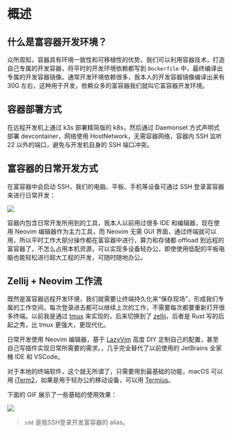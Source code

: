 # 概述

## 什么是富容器开发环境？

众所周知，容器具有环境一致性和可移植性的优势，我们可以利用容器技术，打造自己专属的开发容器，将平时的开发环境依赖都写到 `Dockerfile` 中，最终编译出专属的开发容器镜像。通常开发环境依赖很多，我本人的开发容器镜像编译出来有 30G 左右，这种用于开发，依赖众多的富容器我们就叫它富容器开发环境。

## 容器部署方式

在远程开发机上通过 k3s 部署精简版的 k8s，然后通过 Daemonset 方式声明式部署 devcontainer，网络使用 HostNetwork，无需容器网络，容器内 SSH 监听 22 以外的端口，避免与开发机自身的 SSH 端口冲突。

## 富容器的日常开发方式

在富容器中会启动 SSH，我们的电脑、平板、手机等设备可通过 SSH 登录富容器来进行日常开发：

![](https://image-host-1251893006.cos.ap-chengdu.myqcloud.com/2024%2F05%2F28%2F20240528105702.png)

容器内包含日常开发所用到的工具，我本人以前用过很多 IDE 和编辑器，现在使用 Neovim 编辑器作为主力工具，而 Neovim 无需 GUI 界面，通过终端就可以用，所以平时工作大部分操作都在富容器中进行，算力和存储都 offload 到远程的富容器了，不怎么占用本机资源，可以实现多设备轻办公，即使使用低配的平板电脑也能轻松进行超大工程的开发，可随时随地办公。


## Zellij + Neovim 工作流

既然是富容器远程开发环境，我们就需要让终端持久化来“保存现场”，形成我们专属的工作空间，每次登录进去都可以继续上次的工作，不需要每次都要重新打开很多终端。以前我是通过 [tmux](https://github.com/tmux/tmux) 来实现的，后来切换到了 [zellij](https://github.com/zellij-org/zellij)，后者是 Rust 写的后起之秀，比 tmux 更强大，更现代化。

日常开发使用 Neovim 编辑器，基于 [LazyVim](https://github.com/LazyVim/LazyVim) 高度 DIY 定制自己的配置，甚至自己写插件实现日常所需要的需求。，几乎完全替代了以前使用的 JetBrains 全家桶 IDE 和 VSCode。

对于本地的终端软件，这个就无所谓了，只需要用到最基础的功能，macOS 可以用 [iTerm2](https://iterm2.com/)，如果是用于轻办公的移动设备，可以用 [Termius](https://termius.com/)。

下面的 GIF 展示了一些基础的使用效果：

![](https://image-host-1251893006.cos.ap-chengdu.myqcloud.com/gif/devcontainer.gif)

> `sdd` 是我SSH登录开发富容器的 alias。
